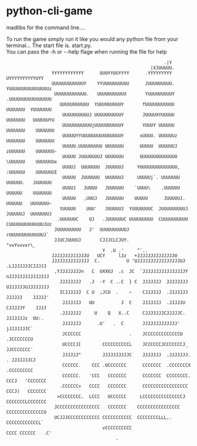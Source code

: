 # python-cli-game
madlibs for the command line.... 


To run the game simply run it like you would any python file from your terminal...
The start file is.   start.py.   
You can pass the -h or --help flage when running the file for help


                                                                                                       
                                                               .|Y                                                  
                                                          |XJUUUUU.                                                 
                     YYYYYYYYYYYY      UUUYYUUYYYY      .YYYYYYYYY      UYYYYYYYYYYUYY                              
                     UUUUUUUUUUUUY    YYUUUUUUUUUU      JUUUUUUUUU.     YUUUUUUUUUUUUUUUz                           
                      UUUUUUUUUUUU.   UUUUUUUUUUX       YUUUUUUUUUY      .UUUUUUUUUUUUUUUU                          
                        UUUUUUUUUUU  YUUUUUUUUUY       fUUUUUUUUUUU       UUUUUUU  YUUUUUUU                         
                         UUUUUUUUUUJ UUUUUUUUUUY       JUUUUXYUUUUU       UUUUUUU   UUUUUUYU                        
                         UUUUUUUUUUUjUUUUUUUUUUY       YUUUY UUUUUU       UUUUUUU    UUUUUUU                        
                         UUUUUYYUUUUUUUUXUUUUUUY      xUUUU. UUUUUUz      UUUUUUU    UUUUUUU                        
                         UUUUU.UUUUUUUUU UUUUUUU      UUUUU  UUUUUUJ      zUUUUUU    UUUUUUU-                       
                         UUUUU JUUUUUUUJ UUUUUUU      UUUUUUUUUUUUUU      \UUUUUU    UUUUUUUx                       
                         UUUUJ  UUUUUUU  JUUUUUJ     YUUUUUUUUUUUUUU,     :UUUUUU    UUUUUUUI                       
                         UUUUU  JUUUUUU  UUUUUUJ     UUUUUj`. UUUUUUU      UUUUUU.   JUUUUUU                        
                         UUUUJ   JUUUU   JUUUUUU    `UUUU\    .UUUUUU      UUUUUU    UUUUUUU                        
                         UUUUU   ,UUUJ   JUUUUUU    UUUUU      JUUUUUJ.    UUUUUU   UUUUUUU~                        
                        tUUUUU    UUU'   JUUUUUJ  YUUUUUUUC  JUUUUUUUUUJ  JUUUUUJ  UUUUUUUJ                         
                       .UUUUUUC    UJ   .JUUUUUUC UUUUUUUUU  CUUUUUUUUUU CUUUUUUUUUUUUUJUz                          
                      JUUUUUUUUU   J'  UUUUUUUUUUJ                      rUUUUUUUUUUUUUJ`                            
                      JJUCJUUUUJ       CJJJCLCJUY.                      "vvYvvvxr\_                                 
                                        Y  .U .'     ^`..                                                           
                     JJJJJJJJJJJJJU   UCY     lJz   +JJJJJJJJJJJJJJU                                                
                     JJJJJJJJJJJJJJ  C.          U 'UJJJJJJJJJJJJJJJJUJ   .LJJJJJJJCJJJJJ                           
                      ,YJJJJJJJJn   C  UXXUJ  .c  JC  `JJJJJJJJJJJJJJJJY nJJJJJJJJJJJJJJJ                           
                        JJJJJJJJ   .J  -Y  C ..C  } C  JJJJJJJ  JJJJJJJJ UJJJJJJUJJJJJJJJ                           
                        ICJJJJJJ  C U  ;JCU  .    ~    CJJJJJJ  .JJJJJJJ JJJJJJ    JJJJJ'                           
                         JJJJJJJ   UU          J  C    JJJJJJJ  .JJJJJU  CJJJJJY    JJJJ                            
                        .JJJJJJJ     U    Q   X..C     CJJJJJJJCJJJJJC.   JJJJJJJz  UU:.                            
                         JJJJJJJ      .U'   .  C       JJJJJJJJJJJJJ'     jJJJJJJJC`                                
                         JCCCCCC                  .    JCCCCCCCCCCCCCU     .JCCCCCCCU                               
                         UCCCCJ[        CCCCCCCCCCL    JCCCCCCJCCCCCCCJ_     JJCCCCCCC'                             
                         JJJJJJ"        JJJJJJJJJJC    JJJJJJJ  .JJJJJJJ.    . JJJJJJJCJ                            
                         CCCCCC.    CCC .UCCCCCCC      CCCCCCC  .CCCCCCCX      .CCCCCCCCC                           
                         CCCCCC.   'CCC   CCCCCCC      CCCCCCC  CCCCCCCC. CCCJ   'CCCCCCC                           
                        .CCCCCC>   CCCC   CCCCCCC      CCCCCCCCCCCCCCCCC  CCCJ)   CCCCCCC                           
                       >CCCCCCCC.  LCCC   UCCCCCC     LCCCCCCCCCCCCCCCJ   CCCCCCCLCCCCCCC                           
                      JCCCCCCCCCCCCCCCC   CCCCCCC    CCCCCCCCCCCCCCCC     CCCCCCCCCCCCCCU                           
                      UCJJJCCCCCCCCCCCC CCCCCCCCCCC  CCCCCCCCLLL,.        CCCCCCCCCCCCL`                            
                                        vCCCCCCCCCC                       CCCC CCCCCC   .C'                         
                                             .                                                                      
                                                                                                                    
                                                       
